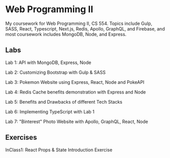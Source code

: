 # Web Programming II #

My coursework for Web Programming II, CS 554. Topics include Gulp, SASS, React, Typescript, Next.js, Redis, Apollo, GraphQL, and Firebase, and most coursework includes MongoDB, Node, and Express.

## Labs ##
Lab 1: API with MongoDB, Express, Node

Lab 2: Customizing Bootstrap with Gulp & SASS

Lab 3: Pokemon Website using Express, React, Node and PokeAPI

Lab 4: Redis Cache benefits demonstration with Express and Node

Lab 5: Benefits and Drawbacks of different Tech Stacks

Lab 6: Implementing TypeScript with Lab 1

Lab 7: "Binterest" Photo Website with Apollo, GraphQL, React, Node

## Exercises ##

InClass1: React Props & State Introduction Exercise
